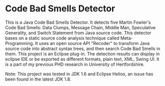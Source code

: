 # Code Bad Smells Detector

This is a Java Code Bad Smells Detector. 
It detects five Martin Fowler's Code Bad Smells: Data Clumps, Message Chain, Middle Man, Speculative Generality, and Switch Statement from Java source code.
This detector bases on a static source code analysis technique called Meta-Programming. It uses an open source API "Recoder" to transform Java source code into abstract syntax trees, and then search Code Bad Smells in them.
This project is an Eclipse plug-in. The detection results can display in eclipse IDE or be exported as different formats, plain text, XML, Swing UI. 
It is a part of my previous PHD research in University of Hertfordshire.

Note: This project was tested in JDK 1.6 and Eclipse Helios, an issue has been found in the latest JDK 1.8.